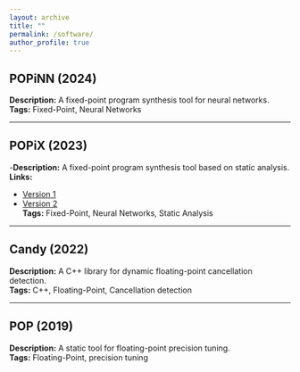 ```yaml
---
layout: archive
title: ""
permalink: /software/
author_profile: true
---
```


## POPiNN (2024)
**Description:** A fixed-point program synthesis tool for neural networks.  
**Tags:** Fixed-Point, Neural Networks  

---

## POPiX (2023)
-**Description:** A fixed-point program synthesis tool based on static analysis.  
**Links:**  
- [Version 1](https://github.com/sofiane-bessai/POPIX)  
- [Version 2](https://github.com/dbenkhal/POPiX)  
**Tags:** Fixed-Point, Neural Networks, Static Analysis  

---

## Candy (2022)
**Description:** A C++ library for dynamic floating-point cancellation detection.  
**Tags:** C++, Floating-Point, Cancellation detection

---

## POP (2019)
**Description:** A static tool for floating-point precision tuning.  
**Tags:**  Floating-Point, precision tuning  
